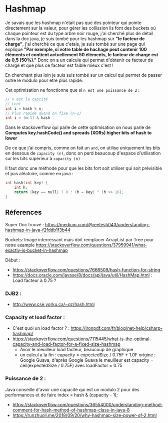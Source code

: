 # Hashmap
Je savais que les hashmap n'etait pas que des pointeur qui pointe directement sur la valeur,
pour gérer les collission ils font des buckets où chaque pointeur est du type arbre noir rouge,
j'ai cherché plus de détail dans la doc java, je suis tombé pour les hashmap sur
**"le facteur de charge"**, j'ai cherché ce que c'etais, je suis tombé sur une page qui explique
**"Par exemple, si votre table de hachage peut contenir 100 éléments et contient actuellement 50 éléments,
le facteur de charge est de 0,5 (50%)."**
Donc on a un calcule qui permet d'obtenir ce facteur de charge et que plus ce facteur est faible mieux c'est !

En cherchant plus loin je suis suis tombé sur un calcul qui permet de passer outre le modulo pour etre plus rapide. 

Cet optimisation ne fonctionne que si `n est une puissance de 2` :
```c++
// n est la capcité
// Lent
int i = hash % n;
// Plus rapide quand on fixe (n-1) 
int i = (n-1) & hash
```

Dans le stackoverflow qui parle de cette optimisation on nous parle de **Computes key.hashCode() and spreads (XORs) higher bits of hash to lower**

De ce que j'ai compris, comme on fait un `and`, on utilise uniquement les bits en dessous de `capacity (n)`, donc on perd beaucoup d'espace d'utilisation sur les bits supérieur à `capacity (n)`

Il faut donc une méthode pour que les bits fort soit utiliser qui soit prévisible et pas aléatoire, comme en java :
```c++
int hash(int key) {
    int h;
    return (key == null) ? 0 : (h = key) ^ (h >> 16);
}
```

## Réferences

Super Doc trouvé : https://medium.com/@reetesh043/understanding-hashmap-in-java-f2fddb1f3b44

Buckets: Image interressant mais doit remplacer ArrayList par Tree pour notre example
https://stackoverflow.com/questions/37959941/what-exactly-is-bucket-in-hashmap

Début :
- https://stackoverflow.com/questions/7666509/hash-function-for-string
- https://docs.oracle.com/javase/8/docs/api/java/util/HashMap.html : Load facteur à 0.75 ?

### DJB2 :
- http://www.cse.yorku.ca/~oz/hash.html


### Capacity et load factor :
- C'est quoi un load factor ? : https://ironpdf.com/fr/blog/net-help/csharp-hashmap/
- https://stackoverflow.com/questions/7115445/what-is-the-optimal-capacity-and-load-factor-for-a-fixed-size-hashmap
  - Avoir le meuilleur load facteur, beaucoup de graphique
  - un calcul a la fin :  capacity = expectedSize / 0.75F + 1.0F origine : Google Guava, d'après Google Guava le meuilleur est capacity = ceil(expectedSize / 0.75F) avec loadFactor = 0.75

### Puissance de 2 :
Java conseille d'avoir une capacité qui est un modulo 2 pour des performances et de faire index = hash & (capacity - 1);
- https://stackoverflow.com/questions/36554000/understanding-method-comment-for-hash-method-of-hashmap-class-in-java-8
- https://runzhuoli.me/2018/09/20/why-hashmap-size-power-of-2.html
